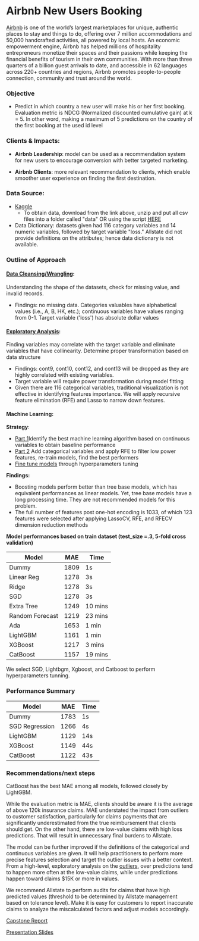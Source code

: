 # Airbnb New Users Booking

[Airbnb](www.allstate.com) is one of the world’s largest marketplaces for unique, authentic places to stay and things to do, offering over 7 million accommodations and 50,000 handcrafted activities, all powered by local hosts. An economic empowerment engine, Airbnb has helped millions of hospitality entrepreneurs monetize their spaces and their passions while keeping the financial benefits of tourism in their own communities. With more than three quarters of a billion guest arrivals to date, and accessible in 62 languages across 220+ countries and regions, Airbnb promotes people-to-people connection, community and trust around the world.

### Objective
- Predict in which country a new user will make his or her first booking. Evaluation metric is NDCG (Normalized discounted cumulative gain) at k = 5. In other word, making a maximum of 5 predictions on the country of the first booking at the used id level

### Clients & Impacts:

- **Airbnb Leadership**: model can be used as a recommendation system for new users to encourage conversion with better targeted marketing.


- **Airbnb Clients**: more relevant recommendation to clients, which enable smoother user experience on finding the first destination.

### Data Source:
- [Kaggle](https://www.kaggle.com/c/airbnb-recruiting-new-user-bookings/data)
    - To obtain data, download from the link above, unzip and put all csv files into a folder called "data" OR using the script [HERE](https://github.com/sittingman/airbnb_booking/blob/master/0.obtain_data.ipynb)
- Data Dictionary: 
datasets given had 116 category variables and 14 numeric variables, followed by target variable "loss." Allstate did not provide definitions on the attributes; hence data dictionary is not available.

### Outline of Approach

#### [Data Cleansing/Wrangling](https://github.com/sittingman/allstate_insure/blob/master/1.data_wrangling.ipynb): 
Understanding the shape of the datasets, check for missing value, and invalid records.
- Findings: no missing data. Categories valuables have alphabetical values (i.e., A, B, HK, etc.); continuous variables have values ranging from 0-1. Target variable ('loss') has absolute dollar values

#### [Exploratory Analysis](https://github.com/sittingman/allstate_insure/blob/master/2.exploratory.ipynb): 
Finding variables may correlate with the target variable and eliminate variables that have collinearity. Determine proper transformation based on data structure
- Findings: cont9, cont10, cont12, and cont13 will be dropped as they are highly correlated with existing variables.
- Target variable will require power transformation during model fitting
- Given there are 116 categorical variables, traditional visualization is not effective in identifying features importance. We will apply recursive feature elimination (RFE) and Lasso to narrow down features.
    
#### Machine Learning: 
**Strategy**:
- [Part 1](https://github.com/sittingman/allstate_insure/blob/master/3.ML_p1.ipynb)Identify the best machine learning algorithm based on continuous variables to obtain baseline performance
- [Part 2](https://github.com/sittingman/allstate_insure/blob/master/3.ML_p2.ipynb) Add categorical variables and apply RFE to filter low power features, re-train models, find the best performers
- [Fine tune models](https://github.com/sittingman/allstate_insure/blob/master/4.submit.ipynb) through hyperparameters tuning
    
**Findings:**
- Boosting models perform better than tree base models, which has equivalent performances as linear models. Yet, tree base models have a long processing time. They are not recommended models for this problem.
- The full number of features post one-hot encoding is 1033, of which 123 features were selected after applying LassoCV, RFE, and RFECV dimension reduction methods

**Model performances based on train dataset (test_size =.3, 5-fold cross validation)**

| Model | MAE | Time |
| ---- | ---- | ---- |
|Dummy | 1809 | 1s |
|Linear Reg | 1278 | 3s |
|Ridge | 1278 | 3s|
|SGD | 1278 | 3s|
|Extra Tree | 1249 | 10 mins|
|Random Forecast | 1219 | 23 mins|
|Ada | 1653 | 1 min |
|LightGBM | 1161 | 1 min |
|XGBoost | 1217 | 3 mins |
|CatBoost | 1157 | 19 mins |

We select SGD, Lightbgm, Xgboost, and Catboost to perform hyperparameters tunning.

### Performance Summary

| Model | MAE | Time |
| - | - | - |
|Dummy | 1783 | 1s |
|SGD Regression | 1266 | 4s |
|LightGBM | 1129 | 14s |
|XGBoost | 1149 | 44s |
|CatBoost | 1122| 43s|


### Recommendations/next steps

CatBoost has the best MAE among all models, followed closely by LightGBM.

While the evaluation metric is MAE, clients should be aware it is the average of above 120k insurance claims. MAE understated the impact from outliers to customer satisfaction, particularly for claims payments that are significantly underestimated from the true reimbursement that clients should get. On the other hand, there are low-value claims with high loss predictions. That will result in unnecessary final burdens to Allstate.

The model can be further improved if the definitions of the categorical and continuous variables are given. It will help practitioners to perform more precise features selection and target the outlier issues with a better context. From a high-level, exploratory analysis on the [outliers](https://github.com/sittingman/allstate_insure/blob/master/3.ML-outliers.ipynb), over predictions tend to happen more often at the low-value claims, while under predictions happen toward claims $15K or more in values.

We recommend Allstate to perform audits for claims that have high predicted values (threshold to be determined by Allstate management based on tolerance level). Make it is easy for customers to report inaccurate claims to analyze the miscalculated factors and adjust models accordingly.


[Capstone Report](https://github.com/sittingman/allstate_insure/blob/master/capstone_report_allstate.pdf)

[Presentation Slides](https://github.com/sittingman/allstate_insure/blob/master/allstate_present.pdf)